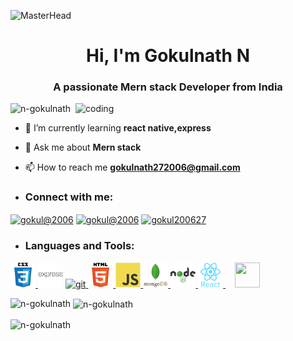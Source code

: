 ![MasterHead](https://gaper.io/wp-content/uploads/2022/02/mern-stack.webp)
<h1 align="center">Hi, I'm Gokulnath N</h1>
<h3 align="center">A passionate Mern stack Developer from India</h3>
<img align="right" alt="coding" width="400" src="https://img.etimg.com/thumb/width-1200,height-900,imgsize-638053,resizemode-75,msid-84146083/prime/technology-and-startups/booting-up-developer-economy-how-tech-startups-are-helping-coders-build-and-test-software-faster.jpg">

<p align="left"> <img src="https://komarev.com/ghpvc/?username=n-gokulnath&label=Profile%20views&color=0e75b6&style=flat" alt="n-gokulnath" /> </p>

- 🌱 I’m currently learning **react native,express**

- 💬 Ask me about **Mern stack**

- 📫 How to reach me **gokulnath272006@gmail.com**
- <h3 align="left">Connect with me:</h3>
<p align="left">
<a href="https://x.com/Gokul200627?t=xkn0n37ph17KpI6_rwDOdA&s=09"><img align="center" src="https://raw.githubusercontent.com/rahuldkjain/github-profile-readme-generator/master/src/images/icons/Social/twitter.svg" alt="gokul@2006" height="30" width="40" /></a>
<a href="https://github.com/N-Gokulnath" target="blank"><img align="center" src="https://cdn.jsdelivr.net/npm/simple-icons@3.0.1/icons/github.svg" alt="gokul@2006" height="30" width="40" /></a>
<a href="https://instagram.com/gokul200627" target="blank"><img align="center" src="https://raw.githubusercontent.com/rahuldkjain/github-profile-readme-generator/master/src/images/icons/Social/instagram.svg" alt="gokul200627" height="30" width="40" /></a>
</p>


<p align="left">
</p>

- <h3 align="left">Languages and Tools:</h3>
<p align="left"> <a href="https://www.w3schools.com/css/" target="_blank" rel="noreferrer"> 
    <img src="https://raw.githubusercontent.com/devicons/devicon/master/icons/css3/css3-original-wordmark.svg" alt="css3" width="40" height="40"/>
 </a> <a href="https://expressjs.com" target="_blank" rel="noreferrer"> <img src="https://raw.githubusercontent.com/devicons/devicon/master/icons/express/express-original-wordmark.svg" alt="express" width="40" height="40"></a> <a href="https://git-scm.com/" target="_blank" rel="noreferrer"> <img src="https://www.vectorlogo.zone/logos/git-scm/git-scm-icon.svg" alt="git" width="40" height="40"/> </a> <a href="https://www.w3.org/html/" target="_blank" rel="noreferrer"> <img src="https://raw.githubusercontent.com/devicons/devicon/master/icons/html5/html5-original-wordmark.svg" alt="html5" width="40" height="40"/> </a> <a href="https://developer.mozilla.org/en-US/docs/Web/JavaScript" target="_blank" rel="noreferrer"> <img src="https://raw.githubusercontent.com/devicons/devicon/master/icons/javascript/javascript-original.svg" alt="javascript" width="40" height="40"/> </a> <a href="https://www.mongodb.com/" target="_blank" rel="noreferrer"> <img src="https://raw.githubusercontent.com/devicons/devicon/master/icons/mongodb/mongodb-original-wordmark.svg" alt="mongodb" width="40" height="40"/> </a> <a href="https://nodejs.org" target="_blank" rel="noreferrer"> <img src="https://raw.githubusercontent.com/devicons/devicon/master/icons/nodejs/nodejs-original-wordmark.svg" alt="nodejs" width="40" height="40"/> </a> <a href="https://reactjs.org/" target="_blank" rel="noreferrer"> <img src="https://raw.githubusercontent.com/devicons/devicon/master/icons/react/react-original-wordmark.svg" alt="react" width="40" height="40"/> 
    </a>
    <a href="https://getbootstrap.com/"><img style="margin-left:15px; margin-right:10px;" src="https://getbootstrap.com/docs/5.3/assets/brand/bootstrap-logo-shadow.png"  height="40px" width="40px "></a> </p>


<p><img align="left" src="https://github-readme-stats.vercel.app/api/top-langs?username=N-gokulnath&show_icons=true&locale=en&layout=compact" alt="n-gokulnath" /></p>

<p>&nbsp;<img align="center" src="https://github-readme-stats.vercel.app/api?username=n-gokulnath&show_icons=true&locale=en" alt="n-gokulnath" /></p>

<p><img align="center" src="https://github-readme-streak-stats.herokuapp.com/?user=n-gokulnath&" alt="n-gokulnath" /></p>
